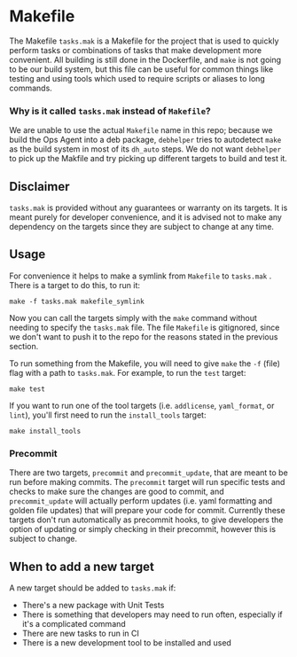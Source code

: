 # Makefile

The Makefile `tasks.mak` is a Makefile for the project that is used to quickly perform tasks or combinations of tasks that make development more convenient. All building is still done in the Dockerfile, and `make` is not going to be our build system, but this file can be useful for common things like testing and using tools which used to require scripts or aliases to long commands.

### Why is it called `tasks.mak` instead of `Makefile`?

We are unable to use the actual `Makefile` name in this repo; because we build the Ops Agent into a deb package, `debhelper` tries to autodetect `make` as the build system in most of its `dh_auto` steps. We do not want `debhelper` to pick up the Makfile and try picking up different targets to build and test it.

## Disclaimer

`tasks.mak` is provided without any guarantees or warranty on its targets. It is meant purely for developer convenience, and it is advised not to make any dependency on the targets since they are subject to change at any time.

## Usage

For convenience it helps to make a symlink from `Makefile` to `tasks.mak` . There is a target to do this, to run it:
```
make -f tasks.mak makefile_symlink
```

Now you can call the targets simply with the `make` command without needing to specify the `tasks.mak` file. The file `Makefile` is gitignored, since we don't want to push it to the repo for the reasons stated in the previous section.

To run something from the Makefile, you will need to give `make` the `-f` (file) flag with a path to `tasks.mak`. For example, to run the `test` target:
```
make test
```

If you want to run one of the tool targets (i.e. `addlicense`, `yaml_format`, or `lint`), you'll first need to run the `install_tools` target:
```
make install_tools
```

### Precommit

There are two targets, `precommit` and `precommit_update`, that are meant to be run before making commits. The `precommit` target will run specific tests and checks to make sure the changes are good to commit, and `precommit_update` will actually perform updates (i.e. yaml formatting and golden file updates) that will prepare your code for commit. Currently these targets don't run automatically as precommit hooks, to give developers the option of updating or simply checking in their precommit, however this is subject to change.

## When to add a new target

A new target should be added to `tasks.mak` if:
* There's a new package with Unit Tests
* There is something that developers may need to run often, especially if it's a complicated command
* There are new tasks to run in CI
* There is a new development tool to be installed and used
